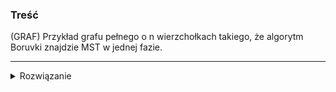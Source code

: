 ### Treść
(GRAF)
Przykład grafu pełnego o n wierzchołkach takiego, że algorytm Boruvki znajdzie MST w jednej fazie.

------
<details><summary>Rozwiązanie</summary>
<p>

pętla o rosnących wagach na krawędziach (boki wielokąta wypukłego), pozostałe (przekątne) mają np n+2 jako wagi by nie zostać wybranym